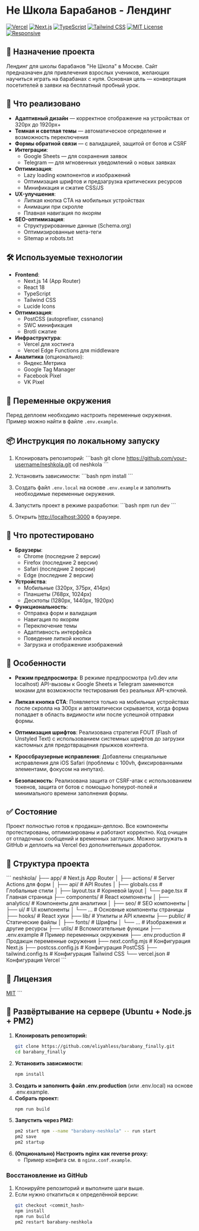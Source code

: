 # Не Школа Барабанов - Лендинг

[![Vercel](https://img.shields.io/badge/vercel-%23000000.svg?style=for-the-badge&logo=vercel&logoColor=white)](https://vercel.com)
[![Next.js](https://img.shields.io/badge/Next.js-13-black?style=for-the-badge&logo=next.js)](https://nextjs.org/)
[![TypeScript](https://img.shields.io/badge/TypeScript-007ACC?style=for-the-badge&logo=typescript&logoColor=white)](https://www.typescriptlang.org/)
[![Tailwind CSS](https://img.shields.io/badge/Tailwind_CSS-38B2AC?style=for-the-badge&logo=tailwind-css&logoColor=white)](https://tailwindcss.com/)
[![MIT License](https://img.shields.io/badge/License-MIT-green.svg?style=for-the-badge)](https://opensource.org/licenses/MIT)
[![Responsive](https://img.shields.io/badge/Responsive-Ready-success?style=for-the-badge&logo=google-chrome&logoColor=white)](https://github.com/yourusername/neshkola)

## 📌 Назначение проекта

Лендинг для школы барабанов "Не Школа" в Москве. Сайт предназначен для привлечения взрослых учеников, желающих научиться играть на барабанах с нуля. Основная цель — конвертация посетителей в заявки на бесплатный пробный урок.

## 🚀 Что реализовано

- **Адаптивный дизайн** — корректное отображение на устройствах от 320px до 1920px+
- **Темная и светлая темы** — автоматическое определение и возможность переключения
- **Формы обратной связи** — с валидацией, защитой от ботов и CSRF
- **Интеграции**:
  - Google Sheets — для сохранения заявок
  - Telegram — для мгновенных уведомлений о новых заявках
- **Оптимизация**:
  - Lazy loading компонентов и изображений
  - Оптимизация шрифтов и предзагрузка критических ресурсов
  - Минификация и сжатие CSS/JS
- **UX-улучшения**:
  - Липкая кнопка CTA на мобильных устройствах
  - Анимации при скролле
  - Плавная навигация по якорям
- **SEO-оптимизация**:
  - Структурированные данные (Schema.org)
  - Оптимизированные мета-теги
  - Sitemap и robots.txt

## 🛠 Используемые технологии

- **Frontend**:
  - Next.js 14 (App Router)
  - React 18
  - TypeScript
  - Tailwind CSS
  - Lucide Icons
- **Оптимизация**:
  - PostCSS (autoprefixer, cssnano)
  - SWC минификация
  - Brotli сжатие
- **Инфраструктура**:
  - Vercel для хостинга
  - Vercel Edge Functions для middleware
- **Аналитика** (опционально):
  - Яндекс.Метрика
  - Google Tag Manager
  - Facebook Pixel
  - VK Pixel

## 🔐 Переменные окружения

Перед деплоем необходимо настроить переменные окружения. Пример можно найти в файле `.env.example`.

## 📦 Инструкция по локальному запуску

1. Клонировать репозиторий:
\`\`\`bash
git clone https://github.com/your-username/neshkola.git
cd neshkola
\`\`\`

2. Установить зависимости:
\`\`\`bash
npm install
\`\`\`

3. Создать файл `.env.local` на основе `.env.example` и заполнить необходимые переменные окружения.

4. Запустить проект в режиме разработки:
\`\`\`bash
npm run dev
\`\`\`

5. Открыть [http://localhost:3000](http://localhost:3000) в браузере.

## 🧪 Что протестировано

- **Браузеры**:
  - Chrome (последние 2 версии)
  - Firefox (последние 2 версии)
  - Safari (последние 2 версии)
  - Edge (последние 2 версии)
- **Устройства**:
  - Мобильные (320px, 375px, 414px)
  - Планшеты (768px, 1024px)
  - Десктопы (1280px, 1440px, 1920px)
- **Функциональность**:
  - Отправка форм и валидация
  - Навигация по якорям
  - Переключение темы
  - Адаптивность интерфейса
  - Поведение липкой кнопки
  - Загрузка и отображение изображений

## 📄 Особенности

- **Режим предпросмотра**: В режиме предпросмотра (v0.dev или localhost) API-вызовы к Google Sheets и Telegram заменяются моками для возможности тестирования без реальных API-ключей.

- **Липкая кнопка CTA**: Появляется только на мобильных устройствах после скролла на 300px и автоматически скрывается, когда форма попадает в область видимости или после успешной отправки формы.

- **Оптимизация шрифтов**: Реализована стратегия FOUT (Flash of Unstyled Text) с использованием системных шрифтов до загрузки кастомных для предотвращения прыжков контента.

- **Кроссбраузерные исправления**: Добавлены специальные исправления для iOS Safari (проблемы с 100vh, фиксированными элементами, фокусом на инпутах).

- **Безопасность**: Реализована защита от CSRF-атак с использованием токенов, защита от ботов с помощью honeypot-полей и минимального времени заполнения формы.

## ✅ Состояние

Проект полностью готов к продакшн-деплою. Все компоненты протестированы, оптимизированы и работают корректно. Код очищен от отладочных сообщений и временных заглушек. Можно загружать в GitHub и деплоить на Vercel без дополнительных доработок.

## 📁 Структура проекта

\`\`\`
neshkola/
├── app/                  # Next.js App Router
│   ├── actions/          # Server Actions для форм
│   ├── api/              # API Routes
│   ├── globals.css       # Глобальные стили
│   ├── layout.tsx        # Корневой layout
│   └── page.tsx          # Главная страница
├── components/           # React компоненты
│   ├── analytics/        # Компоненты для аналитики
│   ├── seo/              # SEO компоненты
│   ├── ui/               # UI компоненты
│   └── ...               # Основные компоненты страницы
├── hooks/                # React хуки
├── lib/                  # Утилиты и API клиенты
├── public/               # Статические файлы
│   ├── fonts/            # Шрифты
│   └── ...               # Изображения и другие ресурсы
├── utils/                # Вспомогательные функции
├── .env.example          # Пример переменных окружения
├── .env.production       # Продакшн переменные окружения
├── next.config.mjs       # Конфигурация Next.js
├── postcss.config.js     # Конфигурация PostCSS
├── tailwind.config.ts    # Конфигурация Tailwind CSS
└── vercel.json           # Конфигурация Vercel
\`\`\`

## 📜 Лицензия

[MIT](LICENSE)
\`\`\`

## 🚀 Развёртывание на сервере (Ubuntu + Node.js + PM2)

1. **Клонировать репозиторий:**
   ```bash
   git clone https://github.com/eliyahless/barabany_finally.git
   cd barabany_finally
   ```
2. **Установить зависимости:**
   ```bash
   npm install
   ```
3. **Создать и заполнить файл .env.production** (или .env.local) на основе .env.example.
4. **Собрать проект:**
   ```bash
   npm run build
   ```
5. **Запустить через PM2:**
   ```bash
   pm2 start npm --name "barabany-neshkola" -- run start
   pm2 save
   pm2 startup
   ```
6. **(Опционально) Настроить nginx как reverse proxy:**
   - Пример конфига см. в `nginx.conf.example`.

### Восстановление из GitHub

1. Клонируйте репозиторий и выполните шаги выше.
2. Если нужно откатиться к определённой версии:
   ```bash
   git checkout <commit_hash>
   npm install
   npm run build
   pm2 restart barabany-neshkola
   ```
